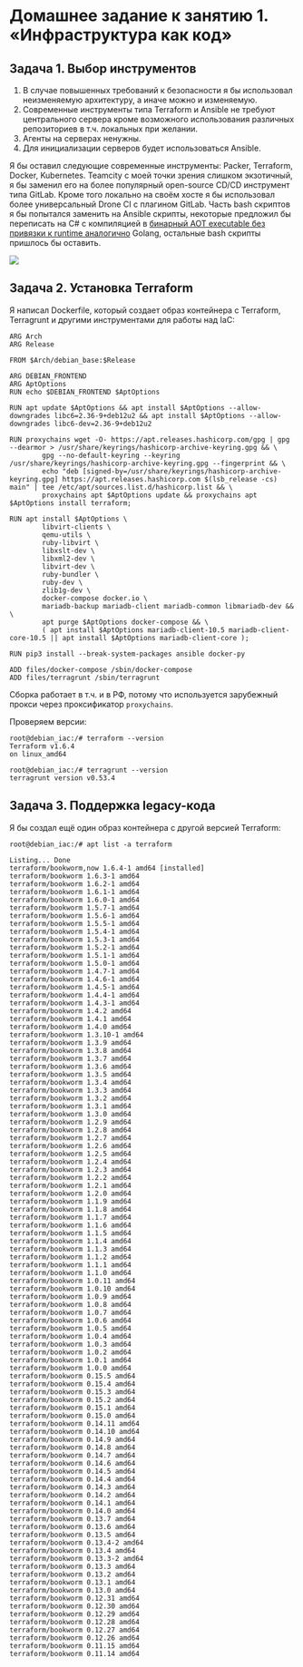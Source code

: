 # Домашнее задание к занятию 1. «Инфраструктура как код»

## Задача 1. Выбор инструментов

1. В случае повышенных требований к безопасности я бы использовал неизменяемую архитектуру, а иначе можно и изменяемую.
2. Современные инструменты типа Terraform и Ansible не требуют центрального сервера кроме возможного использования различных репозиториев в т.ч. локальных при желании.
3. Агенты на серверах ненужны.
4. Для инициализации серверов будет использоваться Ansible.

Я бы оставил следующие современные инструменты: Packer, Terraform, Docker, Kubernetes. 
Teamcity с моей точки зрения слишком экзотичный, я бы заменил его на более популярный open-source CD/CD инструмент типа GitLab.
Кроме того локально на своём хосте я бы использовал более универсальный Drone CI с плагином GitLab.
Часть bash скриптов я бы попытался заменить на Ansible скрипты, некоторые предложил бы переписать на C# с компиляцией в [бинарный AOT executable без привязки к runtime аналогично](https://www.opennet.ru/opennews/art.shtml?num=60112) Golang, остальные bash скрипты пришлось бы оставить.

![](https://devblogs.microsoft.com/dotnet/wp-content/uploads/sites/10/2023/11/AOTOptimizations3.png)

## Задача 2. Установка Terraform
Я написал Dockerfile, который создает образ контейнера с Terraform, Terragrunt и другими инструментами для работы над IaC:

```
ARG Arch
ARG Release

FROM $Arch/debian_base:$Release

ARG DEBIAN_FRONTEND
ARG AptOptions
RUN echo $DEBIAN_FRONTEND $AptOptions

RUN apt update $AptOptions && apt install $AptOptions --allow-downgrades libc6=2.36-9+deb12u2 && apt install $AptOptions --allow-downgrades libc6-dev=2.36-9+deb12u2

RUN proxychains wget -O- https://apt.releases.hashicorp.com/gpg | gpg --dearmor > /usr/share/keyrings/hashicorp-archive-keyring.gpg && \
        gpg --no-default-keyring --keyring /usr/share/keyrings/hashicorp-archive-keyring.gpg --fingerprint && \
        echo "deb [signed-by=/usr/share/keyrings/hashicorp-archive-keyring.gpg] https://apt.releases.hashicorp.com $(lsb_release -cs) main" | tee /etc/apt/sources.list.d/hashicorp.list && \
        proxychains apt $AptOptions update && proxychains apt $AptOptions install terraform;

RUN apt install $AptOptions \
        libvirt-clients \
        qemu-utils \
        ruby-libvirt \
        libxslt-dev \
        libxml2-dev \
        libvirt-dev \
        ruby-bundler \
        ruby-dev \
        zlib1g-dev \
        docker-compose docker.io \
        mariadb-backup mariadb-client mariadb-common libmariadb-dev && \
        apt purge $AptOptions docker-compose && \
        ( apt install $AptOptions mariadb-client-10.5 mariadb-client-core-10.5 || apt install $AptOptions mariadb-client-core );

RUN pip3 install --break-system-packages ansible docker-py 

ADD files/docker-compose /sbin/docker-compose
ADD files/terragrunt /sbin/terragrunt
```

Сборка работает в т.ч. и в РФ, потому что используется зарубежный прокси через проксификатор `proxychains`.

Проверяем версии:
```
root@debian_iac:/# terraform --version
Terraform v1.6.4
on linux_amd64

root@debian_iac:/# terragrunt --version
terragrunt version v0.53.4
```

## Задача 3. Поддержка legacy-кода
Я бы создал ещё один образ контейнера с другой версией Terraform:
```
root@debian_iac:/# apt list -a terraform

Listing... Done
terraform/bookworm,now 1.6.4-1 amd64 [installed]
terraform/bookworm 1.6.3-1 amd64
terraform/bookworm 1.6.2-1 amd64
terraform/bookworm 1.6.1-1 amd64
terraform/bookworm 1.6.0-1 amd64
terraform/bookworm 1.5.7-1 amd64
terraform/bookworm 1.5.6-1 amd64
terraform/bookworm 1.5.5-1 amd64
terraform/bookworm 1.5.4-1 amd64
terraform/bookworm 1.5.3-1 amd64
terraform/bookworm 1.5.2-1 amd64
terraform/bookworm 1.5.1-1 amd64
terraform/bookworm 1.5.0-1 amd64
terraform/bookworm 1.4.7-1 amd64
terraform/bookworm 1.4.6-1 amd64
terraform/bookworm 1.4.5-1 amd64
terraform/bookworm 1.4.4-1 amd64
terraform/bookworm 1.4.3-1 amd64
terraform/bookworm 1.4.2 amd64
terraform/bookworm 1.4.1 amd64
terraform/bookworm 1.4.0 amd64
terraform/bookworm 1.3.10-1 amd64
terraform/bookworm 1.3.9 amd64
terraform/bookworm 1.3.8 amd64
terraform/bookworm 1.3.7 amd64
terraform/bookworm 1.3.6 amd64
terraform/bookworm 1.3.5 amd64
terraform/bookworm 1.3.4 amd64
terraform/bookworm 1.3.3 amd64
terraform/bookworm 1.3.2 amd64
terraform/bookworm 1.3.1 amd64
terraform/bookworm 1.3.0 amd64
terraform/bookworm 1.2.9 amd64
terraform/bookworm 1.2.8 amd64
terraform/bookworm 1.2.7 amd64
terraform/bookworm 1.2.6 amd64
terraform/bookworm 1.2.5 amd64
terraform/bookworm 1.2.4 amd64
terraform/bookworm 1.2.3 amd64
terraform/bookworm 1.2.2 amd64
terraform/bookworm 1.2.1 amd64
terraform/bookworm 1.2.0 amd64
terraform/bookworm 1.1.9 amd64
terraform/bookworm 1.1.8 amd64
terraform/bookworm 1.1.7 amd64
terraform/bookworm 1.1.6 amd64
terraform/bookworm 1.1.5 amd64
terraform/bookworm 1.1.4 amd64
terraform/bookworm 1.1.3 amd64
terraform/bookworm 1.1.2 amd64
terraform/bookworm 1.1.1 amd64
terraform/bookworm 1.1.0 amd64
terraform/bookworm 1.0.11 amd64
terraform/bookworm 1.0.10 amd64
terraform/bookworm 1.0.9 amd64
terraform/bookworm 1.0.8 amd64
terraform/bookworm 1.0.7 amd64
terraform/bookworm 1.0.6 amd64
terraform/bookworm 1.0.5 amd64
terraform/bookworm 1.0.4 amd64
terraform/bookworm 1.0.3 amd64
terraform/bookworm 1.0.2 amd64
terraform/bookworm 1.0.1 amd64
terraform/bookworm 1.0.0 amd64
terraform/bookworm 0.15.5 amd64
terraform/bookworm 0.15.4 amd64
terraform/bookworm 0.15.3 amd64
terraform/bookworm 0.15.2 amd64
terraform/bookworm 0.15.1 amd64
terraform/bookworm 0.15.0 amd64
terraform/bookworm 0.14.11 amd64
terraform/bookworm 0.14.10 amd64
terraform/bookworm 0.14.9 amd64
terraform/bookworm 0.14.8 amd64
terraform/bookworm 0.14.7 amd64
terraform/bookworm 0.14.6 amd64
terraform/bookworm 0.14.5 amd64
terraform/bookworm 0.14.4 amd64
terraform/bookworm 0.14.3 amd64
terraform/bookworm 0.14.2 amd64
terraform/bookworm 0.14.1 amd64
terraform/bookworm 0.14.0 amd64
terraform/bookworm 0.13.7 amd64
terraform/bookworm 0.13.6 amd64
terraform/bookworm 0.13.5 amd64
terraform/bookworm 0.13.4-2 amd64
terraform/bookworm 0.13.4 amd64
terraform/bookworm 0.13.3-2 amd64
terraform/bookworm 0.13.3 amd64
terraform/bookworm 0.13.2 amd64
terraform/bookworm 0.13.1 amd64
terraform/bookworm 0.13.0 amd64
terraform/bookworm 0.12.31 amd64
terraform/bookworm 0.12.30 amd64
terraform/bookworm 0.12.29 amd64
terraform/bookworm 0.12.28 amd64
terraform/bookworm 0.12.27 amd64
terraform/bookworm 0.12.26 amd64
terraform/bookworm 0.11.15 amd64
terraform/bookworm 0.11.14 amd64
```